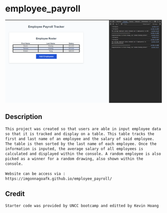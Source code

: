 # employee_payroll

![alt text](/Develop/assets/images/preview.png)

## Description
    This project was created so that users are able in input employee data so that it is tracked and display on a table. This table tracks the first and last name of an employee and the salary of said employee. The table is then sorted by the last name of each employee. Once the information is inputed, the average salary of all employees is calculated and displayed within the console. A random employee is also picked as a winner for a random drawing, also shown within the console.

    Website can be access via : https://imgonnagoafk.github.io/employee_payroll/
## Credit
    Starter code was provided by UNCC bootcamp and editted by Kevin Hoang